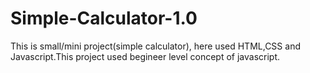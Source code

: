 # Simple-Calculator-1.0
This is small/mini project(simple calculator), here used HTML,CSS and Javascript.This project used begineer level concept of javascript.
